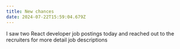 ```yaml
---
title: New chances
date: 2024-07-22T15:59:04.679Z
---
```


I saw two React developer job postings today and reached out to the recruiters for more detail job descriptions
